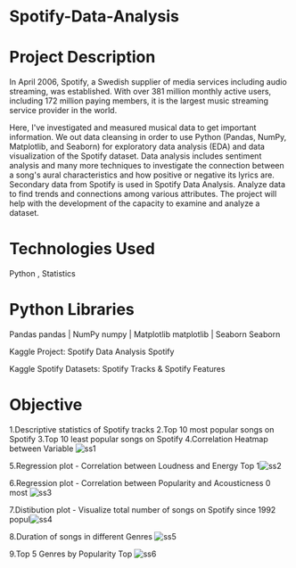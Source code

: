 # Spotify-Data-Analysis

# Project Description
In April 2006, Spotify, a Swedish supplier of media services including audio streaming, was established. With over 381 million monthly active users, including 172 million paying members, it is the largest music streaming service provider in the world.

Here, I've investigated and measured musical data to get important information. We out data cleansing in order to use Python (Pandas, NumPy, Matplotlib, and Seaborn) for exploratory data analysis (EDA) and data visualization of the Spotify dataset. Data analysis includes sentiment analysis and many more techniques to investigate the connection between a song's aural characteristics and how positive or negative its lyrics are. Secondary data from Spotify is used in Spotify Data Analysis. Analyze data to find trends and connections among various attributes. The project will help with the development of the capacity to examine and analyze a dataset.
# Technologies Used
Python , Statistics
# Python Libraries
Pandas pandas | NumPy numpy | Matplotlib matplotlib | Seaborn Seaborn

Kaggle Project: Spotify Data Analysis Spotify

Kaggle Spotify Datasets: Spotify Tracks & Spotify Features

# Objective
1.Descriptive statistics of Spotify tracks
2.Top 10 most popular songs on Spotify
3.Top 10 least popular songs on Spotify
4.Correlation Heatmap between Variable
![ss1](https://github.com/CodeMetrics-c/Spotify-Data-Analysis/assets/144327854/8d1c55e6-2731-48ca-8fcb-2ffccf6e2158)


5.Regression plot - Correlation between Loudness and Energy
Top 1![ss2](https://github.com/CodeMetrics-c/Spotify-Data-Analysis/assets/144327854/a5333b41-19db-4580-8e5d-e3b1ec35a8e1)


6.Regression plot - Correlation between Popularity and Acousticness
0 most ![ss3](https://github.com/CodeMetrics-c/Spotify-Data-Analysis/assets/144327854/4adf3e4d-ad36-42bd-9601-705a819af194)

7.Distibution plot - Visualize total number of songs on Spotify since 1992
popul![ss4](https://github.com/CodeMetrics-c/Spotify-Data-Analysis/assets/144327854/c067b829-250e-43c0-8084-568811609214)

8.Duration of songs in different Genres
![ss5](https://github.com/CodeMetrics-c/Spotify-Data-Analysis/assets/144327854/d8f8e29f-2517-44a4-a3e7-16c081f38988)

9.Top 5 Genres by Popularity
Top ![ss6](https://github.com/CodeMetrics-c/Spotify-Data-Analysis/assets/144327854/bf43e744-4fdd-4e07-9719-e58091d566e1)

